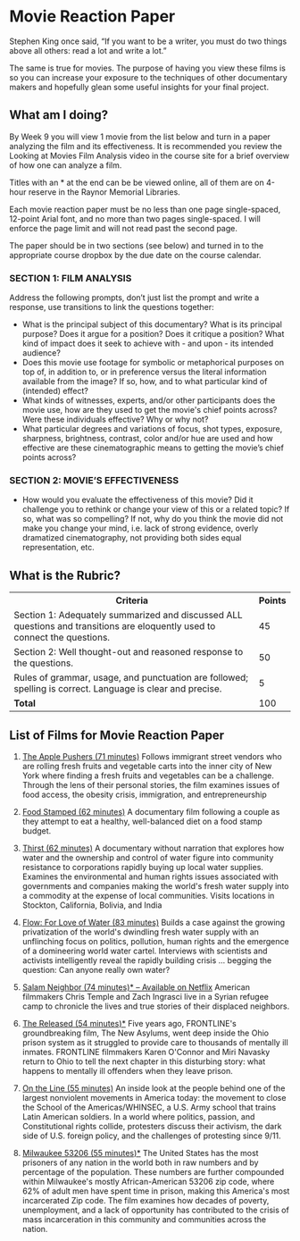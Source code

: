 ﻿
# Movie Reaction Paper

Stephen King once said, “If you want to be a writer, you must do two things above all others: read a lot and write a lot.” 

The same is true for movies. The purpose of having you view these films is so you can increase your exposure to the techniques of other documentary makers and hopefully glean some useful insights for your final project.

## What am I doing?

By Week 9 you will view 1 movie from the list below and turn in a paper analyzing the film and its effectiveness. It is recommended you review the Looking at Movies Film Analysis video in the course site for a brief overview of how one can analyze a film.

Titles with an * at the end can be be viewed online, all of them are on 4-hour reserve in the Raynor Memorial Libraries. 

Each movie reaction paper must be no less than one page single-spaced, 12-point Arial font, and no more than two pages single-spaced. I will enforce the page limit and will not read past the second page. 

The paper should be in two sections (see below) and turned in to the appropriate course dropbox by the due date on the course calendar. 

### SECTION 1: FILM ANALYSIS

Address the following prompts, don’t just list the prompt and write a response, use transitions to link the questions together:

- What is the principal subject of this documentary? What is its principal purpose? Does it argue for a position? Does it critique a position? What kind of impact does it seek to achieve with - and upon - its intended audience?
- Does this movie use footage for symbolic or metaphorical purposes on top of, in addition to, or in preference versus the literal information available from the image? If so, how, and to what particular kind of (intended) effect?
- What kinds of witnesses, experts, and/or other participants does the movie use, how are they used to get the movie's chief points across? Were these individuals effective? Why or why not?
- What particular degrees and variations of focus, shot types, exposure, sharpness, brightness, contrast, color and/or hue are used and how effective are these cinematographic means to getting the movie’s chief points across?

### SECTION 2: MOVIE’S EFFECTIVENESS

- How would you evaluate the effectiveness of this movie? Did it challenge you to rethink or change your view of this or a related topic? If so, what was so compelling? If not, why do you think the movie did not make you change your mind, i.e. lack of strong evidence, overly dramatized cinematography, not providing both sides equal representation, etc.

## What is the Rubric?

<table>
  <tr>
    <th>Criteria</th>
    <th>Points</th>
  </tr>
  <tr>
    <td>Section 1: Adequately summarized and discussed ALL questions and transitions are eloquently used to connect the questions.</td>
    <td>45</td>
  </tr>
  <tr>
    <td>Section 2: Well thought-out and reasoned response to the questions.</td>
    <td>50</td>
  </tr>
  <tr>
    <td>Rules of grammar, usage, and punctuation are followed; spelling is correct. Language is clear and precise.</td>
    <td>5</td>
  </tr>
  <tr>
    <td><strong>Total</strong></td>
    <td>100</td>
  </tr>
</table>

## List of Films for Movie Reaction Paper

1.	[The Apple Pushers (71 minutes)](https://libus.csd.mu.edu/record=b3272445)
Follows immigrant street vendors who are rolling fresh fruits and vegetable carts into the inner city of New York where finding a fresh fruits and vegetables can be a challenge. Through the lens of their personal stories, the film examines issues of food access, the obesity crisis, immigration, and entrepreneurship

2.	[Food Stamped (62 minutes)](https://libus.csd.mu.edu/record=b3060614)
A documentary film following a couple as they attempt to eat a healthy, well-balanced diet on a food stamp budget.

3.	[Thirst (62 minutes)](https://libus.csd.mu.edu/record=b2290225) 
A documentary without narration that explores how water and the ownership and control of water figure into community resistance to corporations rapidly buying up local water supplies. Examines the environmental and human rights issues associated with governments and companies making the world's fresh water supply into a commodity at the expense of local communities. Visits locations in Stockton, California, Bolivia, and India

4.	[Flow: For Love of Water (83 minutes)](https://libus.csd.mu.edu/record=b2743458) 
Builds a case against the growing privatization of the world's dwindling fresh water supply with an unflinching focus on politics, pollution, human rights and the emergence of a domineering world water cartel. Interviews with scientists and activists intelligently reveal the rapidly building crisis ... begging the question: Can anyone really own water?

5.	[Salam Neighbor (74 minutes)* – Available on Netflix](http://livingonone.org/salamneighbor/)
American filmmakers Chris Temple and Zach Ingrasci live in a Syrian refugee camp to chronicle the lives and true stories of their displaced neighbors. 

6.	[The Released (54 minutes)*](https://www.pbs.org/wgbh/frontline/film/released/) 
Five years ago, FRONTLINE's groundbreaking film, The New Asylums, went deep inside the Ohio prison system as it struggled to provide care to thousands of mentally ill inmates. FRONTLINE filmmakers Karen O'Connor and Miri Navasky return to Ohio to tell the next chapter in this disturbing story: what happens to mentally ill offenders when they leave prison. 

7.	[On the Line (55 minutes)](https://libus.csd.mu.edu/record=b2682034) 
An inside look at the people behind one of the largest nonviolent movements in America today: the movement to close the School of the Americas/WHINSEC, a U.S. Army school that trains Latin American soldiers. In a world where politics, passion, and Constitutional rights collide, protesters discuss their activism, the dark side of U.S. foreign policy, and the challenges of protesting since 9/11.

8.	[Milwaukee 53206 (55 minutes)*](https://libus.csd.mu.edu/record=b3543118~S8)
The United States has the most prisoners of any nation in the world both in raw numbers and by percentage of the population. These numbers are further compounded within Milwaukee's mostly African-American 53206 zip code, where 62% of adult men have spent time in prison, making this America's most incarcerated Zip code. The film examines how decades of poverty, unemployment, and a lack of opportunity has contributed to the crisis of mass incarceration in this community and communities across the nation.
